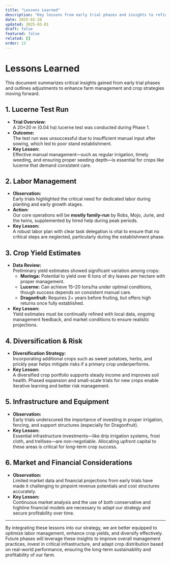 ```yaml
---
title: "Lessons Learned"
description: "Key lessons from early trial phases and insights to refine farm management and crop strategies."
date: 2025-02-28
updated: 2025-03-01
draft: false
featured: false
related: []
order: 13
---
```


# Lessons Learned

This document summarizes critical insights gained from early trial phases and outlines adjustments to enhance farm management and crop strategies moving forward.

## 1. Lucerne Test Run

- **Trial Overview:**  
  A 20×20 m (0.04 ha) lucerne test was conducted during Phase 1.
- **Outcome:**  
  The test run was unsuccessful due to insufficient manual input after sowing, which led to poor stand establishment.
- **Key Lesson:**  
  Effective manual management—such as regular irrigation, timely weeding, and ensuring proper seeding depth—is essential for crops like lucerne that demand consistent care.

## 2. Labor Management

- **Observation:**  
  Early trials highlighted the critical need for dedicated labor during planting and early growth stages.
- **Action:**  
  Our core operations will be **mostly family-run** by Robs, Mojo, Jurie, and the twins, supplemented by hired help during peak periods.
- **Key Lesson:**  
  A robust labor plan with clear task delegation is vital to ensure that no critical steps are neglected, particularly during the establishment phase.

## 3. Crop Yield Estimates

- **Data Review:**  
  Preliminary yield estimates showed significant variation among crops:
  - **Moringa:** Potential to yield over 6 tons of dry leaves per hectare with proper management.
  - **Lucerne:** Can achieve 15–20 tons/ha under optimal conditions, though success depends on consistent manual care.
  - **Dragonfruit:** Requires 2+ years before fruiting, but offers high returns once fully established.
- **Key Lesson:**  
  Yield estimates must be continually refined with local data, ongoing management feedback, and market conditions to ensure realistic projections.

## 4. Diversification & Risk

- **Diversification Strategy:**  
  Incorporating additional crops such as sweet potatoes, herbs, and prickly pear helps mitigate risks if a primary crop underperforms.
- **Key Lesson:**  
  A diversified crop portfolio supports steady income and improves soil health. Phased expansion and small-scale trials for new crops enable iterative learning and better risk management.

## 5. Infrastructure and Equipment

- **Observation:**  
  Early trials underscored the importance of investing in proper irrigation, fencing, and support structures (especially for Dragonfruit).
- **Key Lesson:**  
  Essential infrastructure investments—like drip irrigation systems, frost cloth, and trellises—are non-negotiable. Allocating upfront capital to these areas is critical for long-term crop success.

## 6. Market and Financial Considerations

- **Observation:**  
  Limited market data and financial projections from early trials have made it challenging to pinpoint revenue potentials and cost structures accurately.
- **Key Lesson:**  
  Continuous market analysis and the use of both conservative and highline financial models are necessary to adapt our strategy and secure profitability over time.

---

By integrating these lessons into our strategy, we are better equipped to optimize labor management, enhance crop yields, and diversify effectively. Future phases will leverage these insights to improve overall management practices, invest in critical infrastructure, and adapt crop distribution based on real-world performance, ensuring the long-term sustainability and profitability of our farm.
